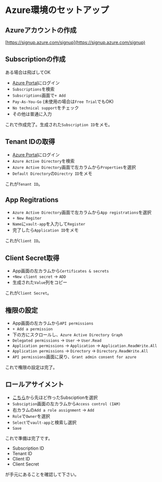 # Azure環境のセットアップ

## Azureアカウントの作成

[https://signup.azure.com/signup](https://signup.azure.com/signup)

## Subscriptionの作成
ある場合は飛ばしてOK

* [Azure Portal](https://portal.azure.com/#home)にログイン
* `Subscriptions`を検索
* `Subscriptions`画面で`+ Add`
* `Pay-As-You-Go` (未使用の場合は`Free Trial`でもOK)
* `No technical support`をチェック
* その他は普通に入力

これで作成完了。生成された`Subscription ID`をメモ。

## Tenant IDの取得

* [Azure Portal](https://portal.azure.com/#home)にログイン
* `Azure Active Directory`を検索
* `Azure Active Directory`画面で左カラムから`Properties`を選択
* `Default Directory`の`Directry ID`をメモ

これが`Tenant ID`。

## App Regitrations

* `Azure Active Directory`画面で左カラムから`App registrations`を選択
* `+ New Regiter`
* `Name`に`vault-app`を入力して`Register`
* 完了したら`Application ID`をメモ

これが`Client ID`。

## Client Secret取得

* App画面の左カラムから`Certificates & secrets`
* `+New client secret` -> `ADD`
* 生成された`Value`列をコピー

これが`Client Secret`。

## 権限の設定

* App画面の左カラムから`API permissions`
* `+ Add a permission`
* 下の方にスクロールし、`Azure Active Directory Graph`
* `Delegated permissions` -> `User` -> `User.Read`
* `Application permissions` -> `Application` -> `Application.ReadWrite.All`
* `Application permissions` -> `Directory` -> `Directory.ReadWrite.All`
* `API permissions`画面に戻り、`Grant admin consent for azure`

これで権限の設定は完了。

## ロールアサイメント

* [こちら](https://portal.azure.com/#blade/Microsoft_Azure_Billing/SubscriptionsBlade)から先ほど作ったSubsciptionを選択
* `Subsciption`画面の左カラムから`Access control (IAM)`
* 右カラムの`Add a role assignment` -> `Add`
* `Role`で`Owner`を選択
* `Select`で`vault-app`と検索し選択
* `Save`

これで準備は完了です。

* Subscription ID
* Tenant ID
* Client ID
* Client Secret

が手元にあることを確認して下さい。
